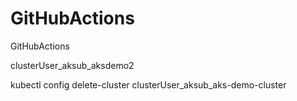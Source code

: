 # GitHubActions
GitHubActions


clusterUser_aksub_aksdemo2

kubectl config delete-cluster clusterUser_aksub_aks-demo-cluster